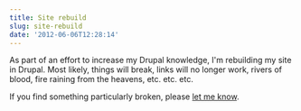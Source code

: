 ```yaml
---
title: Site rebuild
slug: site-rebuild
date: '2012-06-06T12:28:14'
---
```


As part of an effort to increase my Drupal knowledge, I'm rebuilding my site in Drupal. Most likely, things will break, links will no longer work, rivers of blood, fire raining from the heavens, etc. etc. etc.

If you find something particularly broken, please [let me know](mailto:hello@reedmurphy.net).
